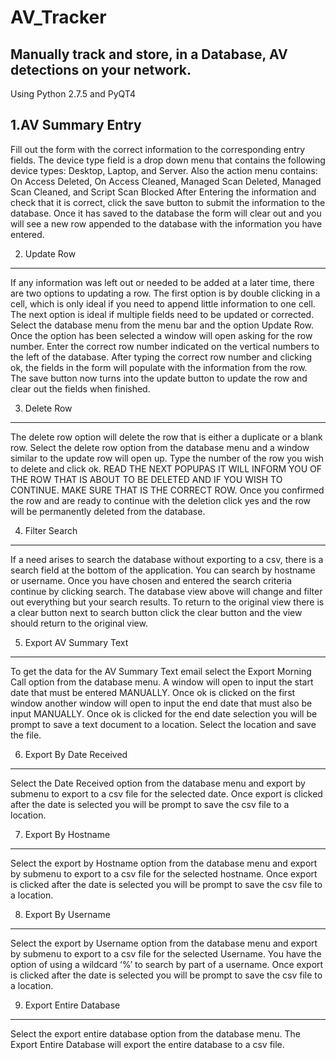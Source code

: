 AV_Tracker
==========

Manually track and store, in a Database, AV detections on your network. 
----------
Using Python 2.7.5 and PyQT4


1.AV Summary Entry
----------
Fill out the form with the correct information to the corresponding entry fields. The device type field is a drop down menu that contains the following device types: Desktop, Laptop, and Server.  Also the action menu contains: On Access Deleted, On Access Cleaned, Managed Scan Deleted, Managed Scan Cleaned, and Script Scan Blocked
After Entering the information and check that it is correct, click the save button to submit the information to the database. Once it has saved to the database the form will clear out and you will see a new row appended to the database with the information you have entered.

2.	Update Row
----------
If any information was left out or needed to be added at a later time, there are two options to updating a row.  The first option is by double clicking in a cell, which is only ideal if you need to append little information to one cell. 
The next option is ideal if multiple fields need to be updated or corrected.  Select the database menu from the menu bar and the option Update Row. Once the option has been selected a window will open asking for the row number. Enter the correct row number indicated on the vertical numbers to the left of the database. After typing the correct row number and clicking ok, the fields in the form will populate with the information from the row. The save button now turns into the update button to update the row and clear out the fields when finished. 

3.	Delete Row
----------
The delete row option will delete the row that is either a duplicate or a blank row. Select the delete row option from the database menu and a window similar to the update row will open up. Type the number of the row you wish to delete and click ok. READ THE NEXT POPUPAS IT WILL INFORM YOU OF THE ROW THAT IS ABOUT TO BE DELETED AND IF YOU WISH TO CONTINUE. MAKE SURE THAT IS THE CORRECT ROW.  Once you confirmed the row and are ready to continue with the deletion click yes and the row will be permanently deleted from the database.

4.	Filter Search
----------
If a need arises to search the database without exporting to a csv, there is a search field at the bottom of the application. You can search by hostname or username.  Once you have chosen and entered the search criteria continue by clicking search. The database view above will change and filter out everything but your search results. To return to the original view there is a clear button next to search button click the clear button and the view should return to the original view.

5.	Export AV Summary Text
----------
To get the data for the AV Summary Text email select the Export Morning Call option from the database menu.  A window will open to input the start date that must be entered MANUALLY. Once ok is clicked on the first window another window will open to input the end date that must also be input MANUALLY. Once ok is clicked for the end date selection you will be prompt to save a text document to a location. Select the location and save the file. 

6.	Export By Date Received
----------
Select the Date Received option from the database menu and export by submenu to export to a csv file for the selected date. Once export is clicked after the date is selected you will be prompt to save the csv file to a location.

7.	Export By Hostname
----------
Select the export by Hostname option from the database menu and export by submenu to export to a csv file for the selected hostname. Once export is clicked after the date is selected you will be prompt to save the csv file to a location.

8.	Export By Username
----------
Select the export by Username option from the database menu and export by submenu to export to a csv file for the selected Username. You have the option of using a wildcard ‘%’ to search by part of a username. Once export is clicked after the date is selected you will be prompt to save the csv file to a location.

9.	Export Entire Database
----------
Select the export entire database option from the database menu. The Export Entire Database will export the entire database to a csv file.
